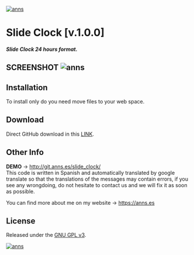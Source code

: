 <!-- HEADER -->
<a href="https://anns.es"> <img src="http://img.anns.es/git-head.png" alt="anns"> </a>

<!-- TITLE -->
# Slide Clock [v.1.0.0]

<!-- DESCRIPTION -->
#### *Slide Clock 24 hours format.*


<!-- ABOUT APP -->
## **SCREENSHOT** <img src="http://img.anns.es/git-head.png" alt="anns">


<!-- INSTALLATION -->
## Installation

To install only do you need move files to your web space.


<!-- DOWNLOAD -->
## Download

Direct GitHub download in this [LINK](https://github.com/andresbarrones/slide_clock/archive/master.zip).


<!-- OTHER INFO -->
## Other Info

**DEMO** → <a href="http://git.anns.es/slide_clock/"> http://git.anns.es/slide_clock/ </a>
<br>
This code is written in Spanish and automatically translated by google translate so that the translations of the messages may contain errors, if you see any wrongdoing, do not hesitate to contact us and we will fix it as soon as possible.

You can find more about me on my website → <a href="https://anns.es">https://anns.es</a>


<!-- LICENCE -->
## License

Released under the [GNU GPL v3](LICENSE).



<!-- FOOTER -->
<a href="https://anns.es"> <img src="http://img.anns.es/git-footer.png" alt="anns"> </a>